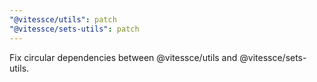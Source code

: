 ```yaml
---
"@vitessce/utils": patch
"@vitessce/sets-utils": patch
---
```


Fix circular dependencies between @vitessce/utils and @vitessce/sets-utils.
